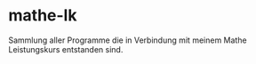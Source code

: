 # mathe-lk
Sammlung aller Programme die in Verbindung mit meinem Mathe Leistungskurs entstanden sind.
